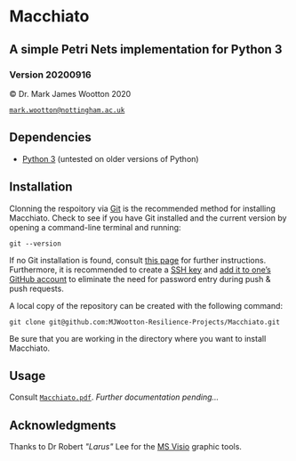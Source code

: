 # Macchiato
## A simple Petri Nets implementation for Python 3
### Version 20200916

© Dr. Mark James Wootton 2020

[`mark.wootton@nottingham.ac.uk`](mailto:mark.wootton@nottingham.ac.uk)

## Dependencies
* [Python 3](https://www.python.org) (untested on older versions of Python)

## Installation
Clonning the respoitory via [Git](https://git-scm.com) is the recommended method for installing Macchiato. Check to see if you have Git installed and the current version by opening a command-line terminal and running:
```
git --version
```
If no Git installation is found, consult [this page](https://git-scm.com/book/en/v2/Getting-Started-Installing-Git) for further instructions. Furthermore, it is recommended to create a [SSH key](https://docs.github.com/en/github/authenticating-to-github/generating-a-new-ssh-key-and-adding-it-to-the-ssh-agent) and [add it to one’s GitHub account](https://docs.github.com/en/github/authenticating-to-github/adding-a-new-ssh-key-to-your-github-account) to eliminate the need for password entry during push & push requests.

A local copy of the repository can be created with the following command:
```
git clone git@github.com:MJWootton-Resilience-Projects/Macchiato.git
```
Be sure that you are working in the directory where you want to install Macchiato. 

## Usage
Consult [`Macchiato.pdf`](Macchiato.pdf). *Further documentation pending...*

## Acknowledgments
Thanks to Dr Robert *"Larus"* Lee for the [MS Visio](https://www.microsoft.com/en/microsoft-365/visio/flowchart-software) graphic tools.
